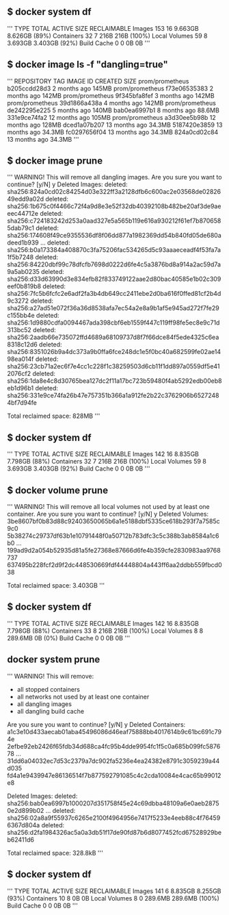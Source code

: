 
## $ docker system df
'''
TYPE                TOTAL               ACTIVE              SIZE                RECLAIMABLE
Images              153                 16                  9.663GB             8.626GB (89%)
Containers          32                  7                   216B                216B (100%)
Local Volumes       59                  8                   3.693GB             3.403GB (92%)
Build Cache         0                   0                   0B                  0B
'''

## $ docker image ls -f "dangling=true"
'''
REPOSITORY          TAG                 IMAGE ID            CREATED             SIZE
prom/prometheus     <none>              b205ccdd28d3        2 months ago        145MB
prom/prometheus     <none>              f73e06535383        2 months ago        142MB
prom/prometheus     <none>              9f345bfa8fef        3 months ago        142MB
prom/prometheus     <none>              39d1866a438a        4 months ago        142MB
prom/prometheus     <none>              de242295e225        5 months ago        140MB
<none>              <none>              bab0ea6997b1        8 months ago        88.6MB
<none>              <none>              331e9ce74fa2        12 months ago       105MB
prom/prometheus     <none>              a3d30ee5b98b        12 months ago       128MB
<none>              <none>              dced1a07b207        13 months ago       34.3MB
<none>              <none>              5187420e3859        13 months ago       34.3MB
<none>              <none>              fc0297656f04        13 months ago       34.3MB
<none>              <none>              824a0cd02c84        13 months ago       34.3MB
'''

## $ docker image prune
'''
WARNING! This will remove all dangling images.
Are you sure you want to continue? [y/N] y
Deleted Images:
deleted: sha256:824a0cd02c84254d03e322ff3a2128dfb6c600ac2e03568de0282649edd9a02d
deleted: sha256:1b675c0f4466c72f4a9d8e3e52f32db40392108b482be20af3de9aeeec44712e
deleted: sha256:c724183242d253a0aad327e5a565b119e616a930212f61ef7b8706585dab79c1
deleted: sha256:174608f49ce9355536df8f06dd877a1982369dd54b840fd05de680adeed1b939
...
deleted: sha256:b0a173384a408870c3fa75206fac534265d5c93aaaeceadf4f53fa7a1f5b7248
deleted: sha256:84220dbf99c78dfcfb7698d0222d6fe4c5a3876bd8a914a2ac59d7a9a5ab0235
deleted: sha256:d33d63990d3e834efb82f833749122aae2d80bac40585e1b02c309eef0b819b8
deleted: sha256:7fc5b6fcfc2e6adf2fa3b4db649cc2411ebe2d0ba616f0ffed81cf2b4d9c3272
deleted: sha256:a27ad51e072f36a36d8538afa7ec54a2e8a9b1af5e945ad272f7fe29c155bb4e
deleted: sha256:1d9880cdfa0094467ada398cbf6eb1559f447c119ff98fe5ec8e9c71d313bc52
deleted: sha256:2aadb66e735072ffd4689a68109737d8f7f66dce84f5ede4325c6ea8318c12d6
deleted: sha256:8351026b9a4dc373a9b0ffa6fce248dc1e5f0bc40a682599fe02ae1498ea014f
deleted: sha256:23cb71a2ec6f7e4cc1c228f1c38259503d6cb11f1dd897a0559df5e412076cf2
deleted: sha256:1da8e4c8d30765bea127dc2f11a17bc723b59480f4ab5292edb00eb8eb1d96b1
deleted: sha256:331e9ce74fa26b47e757351b366a1a912fe2b22c3762906b65272484bf7d94fe

Total reclaimed space: 828MB
'''

## $ docker system df
'''
TYPE                TOTAL               ACTIVE              SIZE                RECLAIMABLE
Images              142                 16                  8.835GB             7.798GB (88%)
Containers          32                  7                   216B                216B (100%)
Local Volumes       59                  8                   3.693GB             3.403GB (92%)
Build Cache         0                   0                   0B                  0B
'''

## $ docker volume prune
'''
WARNING! This will remove all local volumes not used by at least one container.
Are you sure you want to continue? [y/N] y
Deleted Volumes:
3be8607bf0b83d88c92403650065b6a1e5188dbf5335ce618b293f7a7585c9c0
5b38274c29737df63b1e10791448f0a50712b783dfc3c5c388b3ab8584a1c6b0
...
199ad9d2a054b52935d81a5fe27368e87666d6fe4b359cfe2830983aa9768737
637495b228fcf2d9f2dc448530669fdf44448804a443ff6aa2ddbb559fbcd038

Total reclaimed space: 3.403GB
'''

## $ docker system df
'''
TYPE                TOTAL               ACTIVE              SIZE                RECLAIMABLE
Images              142                 16                  8.835GB             7.798GB (88%)
Containers          33                  8                   216B                216B (100%)
Local Volumes       8                   8                   289.6MB             0B (0%)
Build Cache         0                   0                   0B                  0B
'''

## docker system prune
'''
WARNING! This will remove:
  - all stopped containers
  - all networks not used by at least one container
  - all dangling images
  - all dangling build cache

Are you sure you want to continue? [y/N] y
Deleted Containers:
a1c3e10d433aecab01aba45496086d46eaf75888bb4017614b9c61bc691c794e
2efbe92eb2426f65fdb34d688ca4fc95b4dde9954fc1f5c0a685b099fc587678
...
31dd6a04032ec7d53c2379a7dc902fa5236e4ea24382e8791c3059239a44d035
fd4a1e9439947e86136514f7b877592791085c4c2cda10084e4cac65b99012e8

Deleted Images:
deleted: sha256:bab0ea6997b1000207d351758f45e24c69dbba48109a6e0aeb28750e2d899b02
...
deleted: sha256:02a8a9f55937c6265e2100f4964956e7417f5233e4eeb88c4f764596367d804a
deleted: sha256:d2fa1984326ac5a0a3db51f17de90fd87b6d8077452fcd67528929beb62411d6

Total reclaimed space: 328.8kB
'''

## $ docker system df
'''
TYPE                TOTAL               ACTIVE              SIZE                RECLAIMABLE
Images              141                 6                   8.835GB             8.255GB (93%)
Containers          10                  8                   0B                  0B
Local Volumes       8                   0                   289.6MB             289.6MB (100%)
Build Cache         0                   0                   0B                  0B
'''